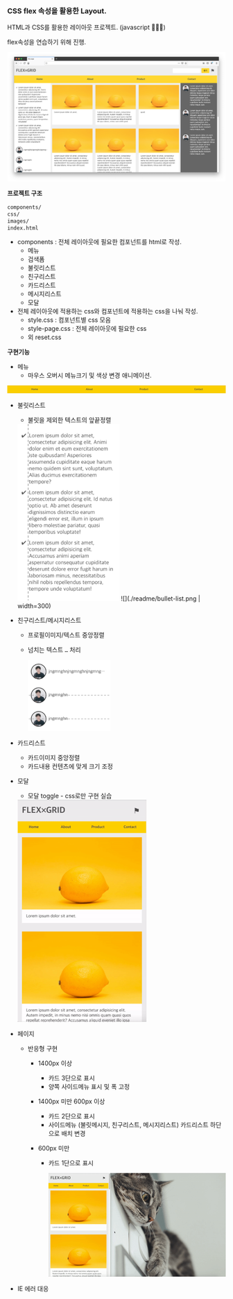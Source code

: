### CSS flex 속성을 활용한 Layout.

HTML과 CSS를 활용한 레이아웃 프로젝트. (javascript 🙅🏻‍♂️)

flex속성을 연습하기 위해 진행.

![](./flex-grid-intro.png)

**프로젝트 구조**

```
components/
css/
images/
index.html
```

- components : 전체 레이아웃에 필요한 컴포넌트를 html로 작성. 
    - 메뉴
    - 검색폼
    - 불릿리스트
    - 친구리스트
    - 카드리스트
    - 메시지리스트
    - 모달
- 전체 레이아웃에 적용하는 css와 컴포넌트에 적용하는 css을 나눠 작성.
    - style.css : 컴포넌트별 css 모음
    - style-page.css : 전체 레이아웃에 필요한 css
    - 외 reset.css

**구현기능**

- 메뉴 
    - 마우스 오버시 메뉴크기 및 색상 변경 애니메이션.

![](./readme/gif/menu.gif)

- 불릿리스트
    
    - 불릿을 제외한 텍스트의 앞끝정렬
    
    <img src="./readme/bullet-list.png" style="zoom:40%;" />
    ![](./readme/bullet-list.png | width=300)
    
- 친구리스트/메시지리스트
    - 프로필이미지/텍스트 중앙정렬
    
    - 넘치는 텍스트 `…` 처리
    
        <img src="./readme/friend-list.png" style="zoom:33%;" />
- 카드리스트
    - 카드이미지 중앙정렬
    - 카드내용 컨텐츠에 맞게 크기 조정
- 모달
    
    - 모달 toggle - css로만 구현 실습
    
    <img src="./readme/gif/css-modal.gif" style="zoom:50%;" />
- 페이지
    - 반응형 구현
        - 1400px 이상
        
            - 카드 3단으로 표시
            - 양쪽 사이드메뉴 표시 및 폭 고정
        
        - 1400px 미만 600px 이상
        
            - 카드 2단으로 표시
            - 사이드메뉴 (불릿메시지, 친구리스트, 메시지리스트) 카드리스트 하단으로 배치 변경
        
        - 600px 미만
        
            - 카드 1단으로 표시
        
                ![](./readme/gif/responsive.gif)
- IE 에러 대응
